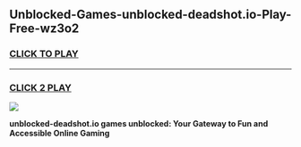 
## Unblocked-Games-unblocked-deadshot.io-Play-Free-wz3o2
<h3>
<a href="https://premium76.site?title=unblocked-deadshot.io&ref=18A1">CLICK TO PLAY</a></h3>
<hr>

<h3>
<a href="https://premium76.site?title=unblocked-deadshot.io&ref=18A1">CLICK 2 PLAY</a>
  
</h3>

<a href="https://premium76.site?title=unblocked-deadshot.io&ref=18A1"><img src="https://clearcache.store/games.png"></a>


**unblocked-deadshot.io games unblocked: Your Gateway to Fun and Accessible Online Gaming**
